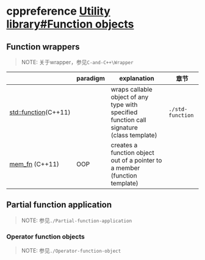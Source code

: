 # cppreference [Utility library#Function objects](https://en.cppreference.com/w/cpp/utility/functional)

## Function wrappers

> NOTE: 关于wrapper，参见`C-and-C++\Wrapper`

|                                                              | paradigm | explanation                                                  | 章节             |
| ------------------------------------------------------------ | -------- | ------------------------------------------------------------ | ---------------- |
| [std::function](https://en.cppreference.com/w/cpp/utility/functional/function)(C++11) |          | wraps callable object of any type with specified function call signature<br/>(class template) | `./std-function` |
| [mem_fn](https://en.cppreference.com/w/cpp/utility/functional/mem_fn) (C++11) | OOP      | creates a function object out of a pointer to a member<br/>(function template) |                  |



## Partial function application

> NOTE: 参见`./Partial-function-application`



### Operator function objects

> NOTE: 参见`./Operator-function-object`





